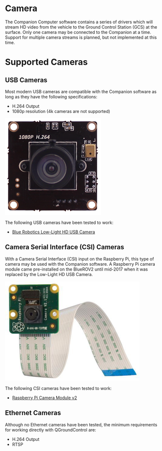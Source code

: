 # Camera

The Companion Computer software contains a series of drivers which will stream HD video from the vehicle to the Ground Control Station (GCS) at the surface. Only one camera may be connected to the Companion at a time. Support for multiple camera streams is planned, but not implemented at this time.

# Supported Cameras

## USB Cameras

Most modern USB cameras are compatible with the Companion software as long as they have the following specifications:

* H.264 Output
* 1080p resolution (4k cameras are not supported)

<img src="/images/introduction/hardware/hardware-cam-usb.png" class="img-responsive img-center" style="max-height:600px;">

The following USB cameras have been tested to work:

* [Blue Robotics Low-Light HD USB Camera](https://www.bluerobotics.com/store/electronics/cam-usb-low-light-r1/)

## Camera Serial Interface (CSI) Cameras

With a Camera Serial Interface (CSI) input on the Raspberry Pi, this type of camera may be used with the Companion software. A Raspberry Pi camera module came pre-installed on the BlueROV2 until mid-2017 when it was replaced by the Low-Light HD USB Camera.

<img src="/images/introduction/hardware/hardware-rpicam.jpg" class="img-responsive img-center" style="max-height:600px;">

The following CSI cameras have been tested to work:

* [Raspberry Pi Camera Module v2](https://www.raspberrypi.org/products/camera-module-v2/)

## Ethernet Cameras

Although no Ethernet cameras have been tested, the minimum requirements for working directly with QGroundControl are:

* H.264 Output
* RTSP


